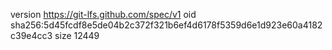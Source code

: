 version https://git-lfs.github.com/spec/v1
oid sha256:5d45fcdf8e5de04b2c372f321b6ef4d6178f5359d6e1d923e60a4182c39e4cc3
size 12449
